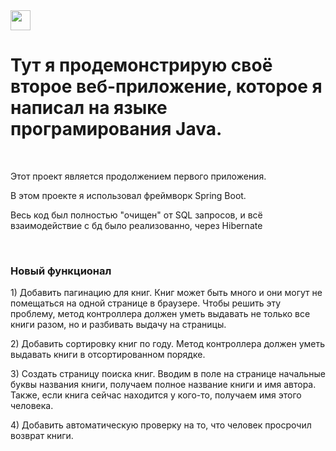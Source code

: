 <img src="https://github.com/blackcater/blackcater/raw/main/images/Hi.gif" height="32"/>
<h1>Тут я продемонстрирую своё второе веб-приложение, которое я написал на языке програмирования Java.</h1>
<br/>
<p>Этот проект является продолжением первого приложения.</p>
<p>В этом проекте я использовал фреймворк Spring Boot.</p>
<p>Весь код был полностью "очищен" от SQL запросов, и всё взаимодействие с бд было реализованно, через Hibernate</p>
<br/>
<h3>Новый функционал</h3>
<p>1) Добавить пагинацию для книг.
Книг может быть много и они могут не помещаться на одной странице в
браузере. Чтобы решить эту проблему, метод контроллера должен уметь
выдавать не только все книги разом, но и разбивать выдачу на страницы.</p>
<p>2) Добавить сортировку книг по году. Метод контроллера должен уметь
выдавать книги в отсортированном порядке.</p>
<p>3) Создать страницу поиска книг. Вводим в поле на странице начальные буквы
названия книги, получаем полное название книги и имя автора. Также, если
книга сейчас находится у кого-то, получаем имя этого человека.</p>
<p>4) Добавить автоматическую проверку на то, что человек просрочил возврат
книги.</p>


